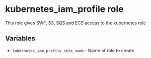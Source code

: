# kubernetes_iam_profile role
This role gives SWF, S3, SQS and ECS access to the kubernetes role

## Variables
* `kubernetes_iam_profile_role_name` - Name of role to create
